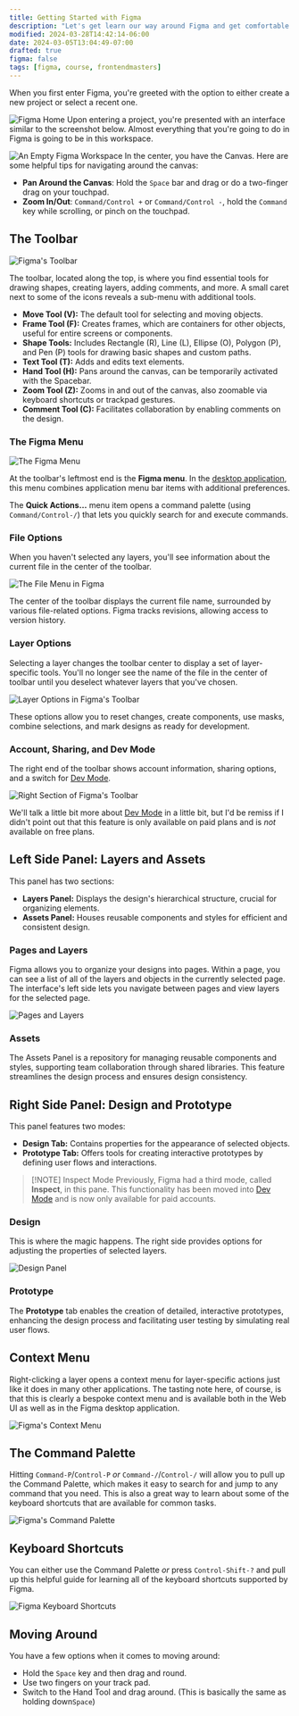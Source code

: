 ```yaml
---
title: Getting Started with Figma
description: "Let's get learn our way around Figma and get comfortable with some of the basic tools."
modified: 2024-03-28T14:42:14-06:00
date: 2024-03-05T13:04:49-07:00
drafted: true
figma: false
tags: [figma, course, frontendmasters]
---
```


When you first enter Figma, you're greeted with the option to either create a new project or select a recent one.

![Figma Home](../../assets/figma-home-screen.png)
Upon entering a project, you're presented with an interface similar to the screenshot below. Almost everything that you're going to do in Figma is going to be in this workspace.

![An Empty Figma Workspace](../../assets/figma-workspace.png)
In the center, you have the Canvas. Here are some helpful tips for navigating around the canvas:

- **Pan Around the Canvas**: Hold the `Space` bar and drag or do a two-finger drag on your touchpad.
- **Zoom In/Out**: `Command/Control +` or `Command/Control -`, hold the `Command` key while scrolling, or pinch on the touchpad.

## The Toolbar

![Figma's Toolbar](../../assets/figma-toolbar-left.png)

The toolbar, located along the top, is where you find essential tools for drawing shapes, creating layers, adding comments, and more. A small caret next to some of the icons reveals a sub-menu with additional tools.

- **Move Tool (V):** The default tool for selecting and moving objects.
- **Frame Tool (F):** Creates frames, which are containers for other objects, useful for entire screens or components.
- **Shape Tools:** Includes Rectangle (R), Line (L), Ellipse (O), Polygon (P), and Pen (P) tools for drawing basic shapes and custom paths.
- **Text Tool (T):** Adds and edits text elements.
- **Hand Tool (H):** Pans around the canvas, can be temporarily activated with the Spacebar.
- **Zoom Tool (Z):** Zooms in and out of the canvas, also zoomable via keyboard shortcuts or trackpad gestures.
- **Comment Tool (C):** Facilitates collaboration by enabling comments on the design.

### The Figma Menu

![The Figma Menu](../../assets/figma-application-menu.png)

At the toolbar's leftmost end is the **Figma menu**. In the [desktop application](https://www.figma.com/downloads), this menu combines application menu bar items with additional preferences.

The **Quick Actions…** menu item opens a command palette (using `Command/Control-/`) that lets you quickly search for and execute commands.

### File Options

When you haven't selected any layers, you'll see information about the current file in the center of the toolbar.

![The File Menu in Figma](../../assets/figma-file-menu.png)

The center of the toolbar displays the current file name, surrounded by various file-related options. Figma tracks revisions, allowing access to version history.

### Layer Options

Selecting a layer changes the toolbar center to display a set of layer-specific tools. You'll no longer see the name of the file in the center of toolbar until you deselect whatever layers that you've chosen.

![Layer Options in Figma's Toolbar](../../assets/figma-toolbar-layer-options.png)

These options allow you to reset changes, create components, use masks, combine selections, and mark designs as ready for development.

### Account, Sharing, and Dev Mode

The right end of the toolbar shows account information, sharing options, and a switch for [Dev Mode](dev-mode.md).

![Right Section of Figma's Toolbar](../../assets/figma-toolbar-right.png)

We'll talk a little bit more about [Dev Mode](dev-mode.md) in a little bit, but I'd be remiss if I didn't point out that this feature is only available on paid plans and is _not_ available on free plans.

## Left Side Panel: Layers and Assets

This panel has two sections:

- **Layers Panel:** Displays the design's hierarchical structure, crucial for organizing elements.
- **Assets Panel:** Houses reusable components and styles for efficient and consistent design.

### Pages and Layers

Figma allows you to organize your designs into pages. Within a page, you can see a list of all of the layers and objects in the currently selected page. The interface's left side lets you navigate between pages and view layers for the selected page.

![Pages and Layers](../../assets/figma-pages-and-layers.png)

### Assets

The Assets Panel is a repository for managing reusable components and styles, supporting team collaboration through shared libraries. This feature streamlines the design process and ensures design consistency.

## Right Side Panel: Design and Prototype

This panel features two modes:

- **Design Tab:** Contains properties for the appearance of selected objects.
- **Prototype Tab:** Offers tools for creating interactive prototypes by defining user flows and interactions.

> [!NOTE] Inspect Mode
> Previously, Figma had a third mode, called **Inspect**, in this pane. This functionality has been moved into [Dev Mode](dev-mode.md) and is now only available for paid accounts.

### Design

This is where the magic happens. The right side provides options for adjusting the properties of selected layers.

![Design Panel](../../assets/figma-layer-options.png)

### Prototype

The **Prototype** tab enables the creation of detailed, interactive prototypes, enhancing the design process and facilitating user testing by simulating real user flows.

## Context Menu

Right-clicking a layer opens a context menu for layer-specific actions just like it does in many other applications. The tasting note here, of course, is that this is clearly a bespoke context menu and is available both in the Web UI as well as in the Figma desktop application.

![Figma's Context Menu](../../assets/figma-context-menu.png)

## The Command Palette

Hitting `Command-P`/`Control-P` _or_ `Command-/`/`Control-/` will allow you to pull up the Command Palette, which makes it easy to search for and jump to any command that you need. This is also a great way to learn about some of the keyboard shortcuts that are available for common tasks.

![Figma's Command Palette](../../assets/figma-command-palette.png)

## Keyboard Shortcuts

You can either use the Command Palette _or_ press `Control-Shift-?` and pull up this helpful guide for learning all of the keyboard shortcuts supported by Figma.

![Figma Keyboard Shortcuts](../../assets/figma-keyboard-shortcuts.png)

## Moving Around

You have a few options when it comes to moving around:

- Hold the `Space` key and then drag and round.
- Use two fingers on your track pad.
- Switch to the Hand Tool and drag around. (This is basically the same as holding down`Space`)
